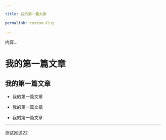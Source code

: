 ```yaml
---

title: 我的第一篇文章

permalink: custom-slug

---
```


内容...

# 我的第一篇文章

## 我的第一篇文章

- 我的第一篇文章

- 我的第一篇文章

- 我的第一篇文章
---
测试推送22

